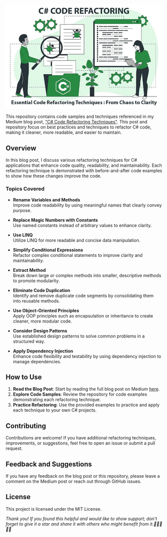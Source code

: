 ![Code Refactoring](/cover.jpg "Code Refactoring")

This repository contains code samples and techniques referenced in my Medium blog post, ["C# Code Refactoring Techniques"](https://medium.com/dev-genius/c-code-refactoring-techniques-from-chaos-to-clarity-b633648ac316). This post and repository focus on best practices and techniques to refactor C# code, making it cleaner, more readable, and easier to maintain.

## Overview
In this blog post, I discuss various refactoring techniques for C# applications that enhance code quality, readability, and maintainability. Each refactoring technique is demonstrated with before-and-after code examples to show how these changes improve the code.

### Topics Covered

- **Rename Variables and Methods**  
  Improve code readability by using meaningful names that clearly convey purpose.

- **Replace Magic Numbers with Constants**  
  Use named constants instead of arbitrary values to enhance clarity.

- **Use LINQ**  
  Utilize LINQ for more readable and concise data manipulation.

- **Simplify Conditional Expressions**  
  Refactor complex conditional statements to improve clarity and maintainability.

- **Extract Method**  
  Break down large or complex methods into smaller, descriptive methods to promote modularity.

- **Eliminate Code Duplication**  
  Identify and remove duplicate code segments by consolidating them into reusable methods.

- **Use Object-Oriented Principles**  
  Apply OOP principles such as encapsulation or inheritance to create cleaner, more modular code.

- **Consider Design Patterns**  
  Use established design patterns to solve common problems in a structured way.

- **Apply Dependency Injection**  
  Enhance code flexibility and testability by using dependency injection to manage dependencies.

## How to Use
1. **Read the Blog Post**: Start by reading the full blog post on Medium [here](https://medium.com/dev-genius/c-code-refactoring-techniques-from-chaos-to-clarity-b633648ac316).
2. **Explore Code Samples**: Review the repository for code examples demonstrating each refactoring technique.
3. **Practice Refactoring**: Use the provided examples to practice and apply each technique to your own C# projects.

## Contributing
Contributions are welcome! If you have additional refactoring techniques, improvements, or suggestions, feel free to open an issue or submit a pull request.

## Feedback and Suggestions
If you have any feedback on the blog post or this repository, please leave a comment on the Medium post or reach out through GitHub issues.

## License
This project is licensed under the MIT License.

*Thank you!*
*If you found this helpful and would like to show support; don't forget to give it a star and share it with others who might benefit from it.👏👏👏👏👏*
